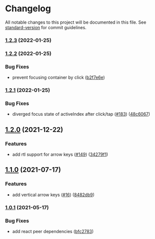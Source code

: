 # Changelog

All notable changes to this project will be documented in this file. See [standard-version](https://github.com/conventional-changelog/standard-version) for commit guidelines.

### [1.2.3](https://github.com/dangoo/roving-ux-react/compare/v1.2.2...v1.2.3) (2022-01-25)

### [1.2.2](https://github.com/dangoo/roving-ux-react/compare/v1.2.1...v1.2.2) (2022-01-25)


### Bug Fixes

* prevent focusing container by click ([b2f7e6e](https://github.com/dangoo/roving-ux-react/commit/b2f7e6e1c712e9ffe34567b671df127b5c91513c))

### [1.2.1](https://github.com/dangoo/roving-ux-react/compare/v1.2.0...v1.2.1) (2022-01-25)


### Bug Fixes

* diverged focus state of activeIndex after click/tap ([#183](https://github.com/dangoo/roving-ux-react/issues/183)) ([48c6067](https://github.com/dangoo/roving-ux-react/commit/48c6067fb9ffe73b788d2ceabc0352fd8d19c94f))

## [1.2.0](https://github.com/dangoo/roving-ux-react/compare/v1.1.0...v1.2.0) (2021-12-22)


### Features

* add rtl support for arrow keys ([#149](https://github.com/dangoo/roving-ux-react/issues/149)) ([34279f1](https://github.com/dangoo/roving-ux-react/commit/34279f120d03846631ee88d0c242a166549bc2cf))

## [1.1.0](https://github.com/dangoo/roving-ux-react/compare/v1.0.1...v1.1.0) (2021-07-17)

### Features

- add vertical arrow keys ([#16](https://github.com/dangoo/roving-ux-react/issues/16)) ([8482db9](https://github.com/dangoo/roving-ux-react/commit/8482db926cebf242543dedbdc55fa59e8f0b32fb))

### [1.0.1](https://github.com/dangoo/roving-ux-react/compare/v1.0.0...v1.0.1) (2021-05-17)

### Bug Fixes

- add react peer dependencies ([bfc2783](https://www.github.com/Dangoo/roving-ux-react/commit/bfc2783700a4d7ac629bf509a3bd9570d833904d))
